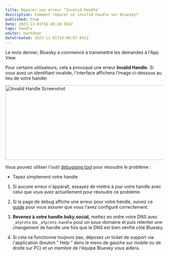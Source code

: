 ```yaml
---
title: Réparer une erreur "Invalid Handle"
description: Comment réparer un invalid handle sur Bluesky?
published: true
date: 2023-11-01T16:40:28.502Z
tags: handle
editor: markdown
dateCreated: 2023-11-01T14:00:07.041Z
---
```


Le mois dernier, Bluesky a commencé à transmettre les demandes à l'App View. 

Pour certains utilisateurs, cela a provoqué une erreur **Invalid Handle**. Si vous avez un identifiant invalide, l'interface affichera l'image ci-dessous au lieu de votre handle:

<img src="https://saskeets.micro.blog/uploads/2023/7a5f590759.jpg" width="600" height="237" alt="Invalid Handle Screenshot ">

Vous pouvez utiliser l'outil [debugging tool](https://bsky-debug.app/handle) pour résoudre le problème : 
- Tapez simplement votre handle

1. Si aucune erreur n'apparaît, essayez de mettre à jour votre handle avec celui que vous avez actuellement pour résoudre ce problème.

2. Si la page de debug affiche une erreur pour votre handle, suivez ce  [guide](https://blueskyweb.xyz/blog/4-28-2023-domain-handle-tutorial) pour vous assurer que vous l'avez configuré correctement.

3. **Revenez à votre handle.bsky.social,** mettez en ordre votre DNS avec `_atproto` ou `_atproto.handle` pour un sous-domaine et puis retenter une changement de handle une fois que le DNS est bien vérifié côté Bluesky.

4. Si cela ne fonctionne toujours pas, déposez un ticket de support via l'application (bouton " Help " dans le menu de gauche sur mobile ou de droite sur PC) et un membre de l'équipe Bluesky vous aidera.

